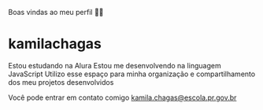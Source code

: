 Boas vindas ao meu perfil 💙💙

# kamilachagas
Estou estudando na Alura
Estou me desenvolvendo na linguagem JavaScript
Utilizo esse espaço para minha organização e compartilhamento dos meu projetos desenvolvidos

Você pode entrar em contato comigo
kamila.chagas@escola.pr.gov.br
